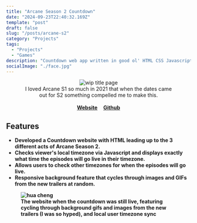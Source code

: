 ```yaml
---
title: "Arcane Season 2 Countdown"
date: "2024-09-23T22:40:32.169Z"
template: "post"
draft: false
slug: "/posts/arcane-s2"
category: "Projects"
tags:
  - "Projects"
  - "Games"
description: "Countdown web app written in good ol' HTML CSS Javascript: I loved Arcane S1 so much in 2021 that when the dates came out for S2 something compelled me to make this."
socialImage: "./face.jpg"
---
```

<figure style="text-align: center;">
  <img src="/face.jpg" alt="wip title page" />
  <figcaption>I loved Arcane S1 so much in 2021 that when the dates came out for S2 something compelled me to make this.</figcaption><br>
  <b><div style="display: flex; justify-content: center; gap: 1rem;">
    <a href="https://kayleecragg.github.io/arcane" target="_blank">Website</a>
    <a href="https://github.com/kayleecragg/arcane" target="_blank">Github</a>
  </div>
  <b>
</figure>

## Features
- Developed a Countdown website with **HTML** leading up to the 3 different acts of Arcane Season 2.
- Checks viewer's local timezone via **Javascript** and displays exactly what time the episodes will go live in their timezone.
- Allows users to check other timezones for when the episodes will go live.
- Responsive background feature that cycles through images and GIFs from the new trailers at random.

<figure>
  <img src="/moving.gif" alt="hua cheng" />
  <figcaption>The website when the countdown was still live, featuring cycling through background gifs and images from the new trailers (I was so hyped), and local user timezone sync</figcaption>
</figure>